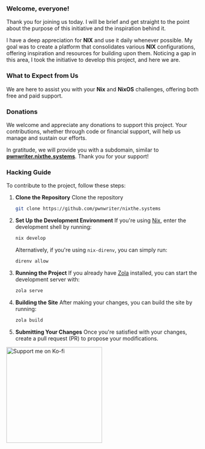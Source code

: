 ### Welcome, everyone!

Thank you for joining us today. I will be brief and get straight to the point about the purpose of this initiative and the inspiration behind it.

I have a deep appreciation for **NIX** and use it daily whenever possible. My goal was to create a platform that consolidates various **NIX** configurations, offering inspiration and resources for building upon them. Noticing a gap in this area, I took the initiative to develop this project, and here we are.

### What to Expect from Us

We are here to assist you with your **Nix** and **NixOS** challenges, offering both free and paid support.

### Donations

We welcome and appreciate any donations to support this project. Your contributions, whether through code or financial support, will help us manage and sustain our efforts.

In gratitude, we will provide you with a subdomain, similar to [**pwnwriter.nixthe.systems**](https://pwnwriter.nixthe.systems). Thank you for your support!

### Hacking Guide

To contribute to the project, follow these steps:

1. **Clone the Repository**
   Clone the repository
   ```bash
   git clone https://github.com/pwnwriter/nixthe.systems
   ```

2. **Set Up the Development Environment**
   If you're using [Nix](https://nixos.org/), enter the development shell by running:
   ```bash
   nix develop
   ```
   Alternatively, if you're using `nix-direnv`, you can simply run:
   ```bash
   direnv allow
   ```

3. **Running the Project**
   If you already have [Zola](https://www.getzola.org/) installed, you can start the development server with:
   ```bash
   zola serve
   ```

4. **Building the Site**
   After making your changes, you can build the site by running:
   ```bash
   zola build
   ```

5. **Submitting Your Changes**
   Once you're satisfied with your changes, create a pull request (PR) to propose your modifications.



<a href="https://ko-fi.com/pwnwriter" target="_blank">
    <img src="https://img.shields.io/badge/Ko--fi-Support%20Me%20%F0%9F%92%96-FF5E5B?style=flat-square&logo=ko-fi" alt="Support me on Ko-fi" width="250"/>
</a>


